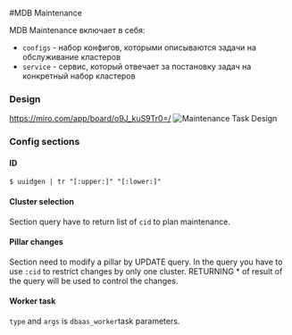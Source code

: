 #MDB Maintenance

MDB Maintenance включает в себя:
* `configs` - набор конфигов, которыми описываются задачи на обслуживание кластеров
* `service` - сервис, который отвечает за постановку задач на конкретный набор кластеров

### Design
https://miro.com/app/board/o9J_kuS9Tr0=/
![Maintenance Task Design](https://jing.yandex-team.ru/files/frisbeeman/mw-design-v01.jpg)

### Config sections
#### ID
`$ uuidgen | tr "[:upper:]" "[:lower:]"`

#### Cluster selection
Section query have to return list of `cid` to plan maintenance.

#### Pillar changes
Section need to modify a pillar by UPDATE query. In the query you have to use `:cid` to restrict changes by only one cluster.
RETURNING * of result of the query will be used to control the changes.

#### Worker task
`type` and `args` is `dbaas_worker`task parameters.
